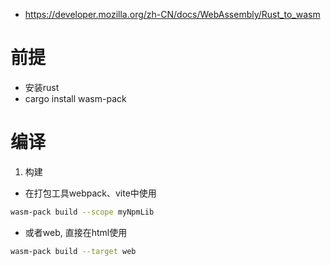 

- https://developer.mozilla.org/zh-CN/docs/WebAssembly/Rust_to_wasm

# 前提
- 安装rust
- cargo install wasm-pack
# 编译
1. 构建
- 在打包工具webpack、vite中使用
```sh
wasm-pack build --scope myNpmLib
```

- 或者web, 直接在html使用

```sh
wasm-pack build --target web
```
